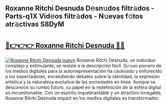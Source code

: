 ## Roxanne Ritchi Desnuda D𝚎sn𝚞dos filtr𝚊dos - Parts-q1X Vid𝚎os filtr𝚊dos - N𝚞evas f𝚘tos atr𝚊ctivas S8DyM

# <h2><a href="http://mbb0u2h.tromn.icu/?c=Roxanne+Ritchi+Desnuda">🔗👉👉👉 Roxanne Ritchi Desnuda 🔗🔗</a></h2>

[![Roxanne Ritchi Desnuda nuevo](https://i.imgur.com/pEAQMta.gif)](http://mbb0u2h.tromn.icu/?c=Roxanne+Ritchi+Desnuda)
Roxanne Ritchi Desnuda, un individuo complejo y estimulante, se resiste a la descripción fácil. Su uso pionero de los medios digitales para la autorrepresentación ha cautivado y enfurecido a los espectadores, encendiendo debates sobre la identidad, la expresión artística y la naturaleza evolutiva de las sociedades en línea. Aunque se desconoce su rumbo futuro, su papel en la redefinición de la esfera digital es incuestionable. Con un espíritu inquebrantable y un atractivo innegable, Roxanne Ritchi Desnuda impact en los medios digitales es transformador.
